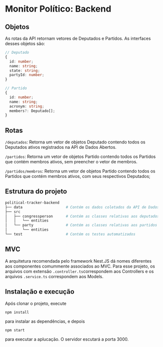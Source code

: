 # Monitor Político: Backend

## Objetos
As rotas da API retornam vetores de Deputados e Partidos. As interfaces desses objetos são:
```ts
// Deputado
{
  id: number;
  name: string;
  state: string;
  partyId: number;
}
```
```ts
// Partido
{
  id: number;
  name: string;
  acronym: string;
  members?: Deputado[];
}
```


## Rotas
`/deputados`: Retorna um vetor de objetos Deputado contendo todos os Deputados ativos registrados na API de Dados Abertos.

`/partidos`: Retorna um vetor de objetos Partido contendo todos os Partidos que contém membros ativos, sem preencher o vetor de membros.  

 `/partidos/membros`: Retorna um vetor de objetos Partido contendo todos os Partidos que contém membros ativos, com seus respectivos Deputados;


## Estrutura do projeto
```bash
political-tracker-backend
├── data                    # Contém os dados coletados da API de Dados Abertos da Câmara dos Deputados
├── src
│   ├── congressperson      # Contém as classes relativas aos deputados
│   │   └── entities
│   └── party               # Contém as classes relativas aos partidos
│       └── entities
└── test                    # Contém os testes automatizados
```

## MVC
A arquitetura recomendada pelo framework Nest.JS dá nomes diferentes aos componentes comummente associados ao MVC. Para esse projeto, os arquivos com extensão `.controller.ts`correspondem aos Controllers e os arquivos `.service.ts` correspondem aos Models. 

## Instalação e execução
Após clonar o projeto, execute
```
npm install
```
para instalar as dependências, e depois
```
npm start
```
para executar a aplucação. O servidor escutará a porta 3000.
